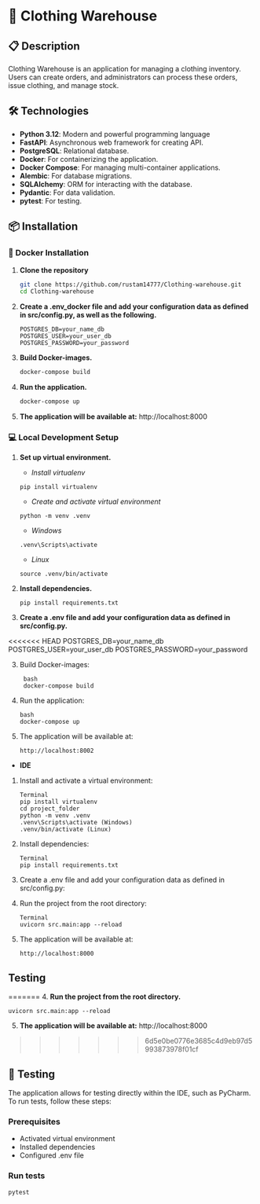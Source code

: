 
# 👔 Clothing Warehouse

## 📋 Description
Clothing Warehouse is an application for managing a clothing inventory. Users can create orders, and administrators can process these orders, issue clothing, and manage stock.

## 🛠 Technologies
- **Python 3.12**: Modern and powerful programming language
- **FastAPI**: Asynchronous web framework for creating API.
- **PostgreSQL**: Relational database.
- **Docker**: For containerizing the application.
- **Docker Compose**: For managing multi-container applications.
- **Alembic**: For database migrations.
- **SQLAlchemy**: ORM for interacting with the database.
- **Pydantic**: For data validation.
- **pytest**: For testing.

## 📦 Installation

### 🐳 Docker Installation
1. **Clone the repository**
   ```bash
   git clone https://github.com/rustam14777/Clothing-warehouse.git
   cd Clothing-warehouse
   ```
2. **Create a .env_docker file and add your configuration data as defined in src/config.py,
as well as the following.**
   ```
   POSTGRES_DB=your_name_db
   POSTGRES_USER=your_user_db
   POSTGRES_PASSWORD=your_password    
   ```
3. **Build Docker-images.**
    ```bash
    docker-compose build
    ```
4. **Run the application.**
   ```bash
   docker-compose up
   ```
5. **The application will be available at:**
   http://localhost:8000

### 💻 Local Development Setup
1. **Set up virtual environment.**
   - *Install virtualenv*
   ```
   pip install virtualenv
   ```
   - *Create and activate virtual environment*
   ```
   python -m venv .venv
   ```
   - *Windows*
   ```
   .venv\Scripts\activate
   ```
   - *Linux*
   ```
   source .venv/bin/activate
   ```
   
2. **Install dependencies.**
   ```
   pip install requirements.txt
   ```
3. **Create a .env file and add your configuration data as defined in src/config.py.**

<<<<<<< HEAD
        POSTGRES_DB=your_name_db
        POSTGRES_USER=your_user_db
        POSTGRES_PASSWORD=your_password    

3. Build Docker-images:

        bash
        docker-compose build

4. Run the application:
 
       bash
       docker-compose up

5. The application will be available at:

       http://localhost:8002

- <strong>IDE</strong>
1. Install and activate a virtual environment:

       Terminal
       pip install virtualenv
       cd project_folder
       python -m venv .venv
       .venv\Scripts\activate (Windows)
       .venv/bin/activate (Linux)

2. Install dependencies:

       Terminal
       pip install requirements.txt

3. Create a .env file and add your configuration data as defined in src/config.py:

4. Run the project from the root directory:
       
       Terminal
       uvicorn src.main:app --reload

5. The application will be available at:
    
       http://localhost:8000

## Testing
=======
4. **Run the project from the root directory.**
   ```
   uvicorn src.main:app --reload
   ```
5. **The application will be available at:**
   http://localhost:8000
>>>>>>> 6d5e0be0776e3685c4d9eb97d5993873978f01cf

## 🧪 Testing
The application allows for testing directly within the IDE, such as PyCharm.
To run tests, follow these steps:
### Prerequisites
- Activated virtual environment
- Installed dependencies
- Configured .env file
### Run tests
   ```
   pytest
   ```


